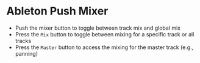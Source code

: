 # Ableton Push Mixer

- Push the mixer button to toggle between track mix and global mix
- Press the `Mix` button to toggle between mixing for a specific track or all tracks
- Press the `Master` button to access the mixing for the master track (e.g., panning)